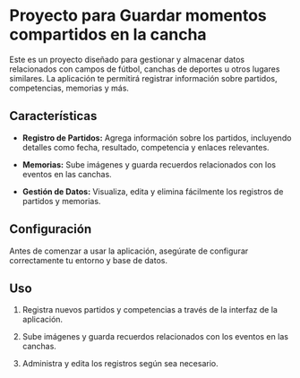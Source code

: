 # Proyecto para Guardar momentos compartidos en la cancha

Este es un proyecto diseñado para gestionar y almacenar datos relacionados con campos de fútbol, canchas de deportes u otros lugares similares. La aplicación te permitirá registrar información sobre partidos, competencias, memorias y más.

## Características

- **Registro de Partidos:** Agrega información sobre los partidos, incluyendo detalles como fecha, resultado, competencia y enlaces relevantes.

- **Memorias:** Sube imágenes y guarda recuerdos relacionados con los eventos en las canchas.

- **Gestión de Datos:** Visualiza, edita y elimina fácilmente los registros de partidos y memorias.

## Configuración

Antes de comenzar a usar la aplicación, asegúrate de configurar correctamente tu entorno y base de datos.

## Uso

1. Registra nuevos partidos y competencias a través de la interfaz de la aplicación.

2. Sube imágenes y guarda recuerdos relacionados con los eventos en las canchas.

3. Administra y edita los registros según sea necesario.




